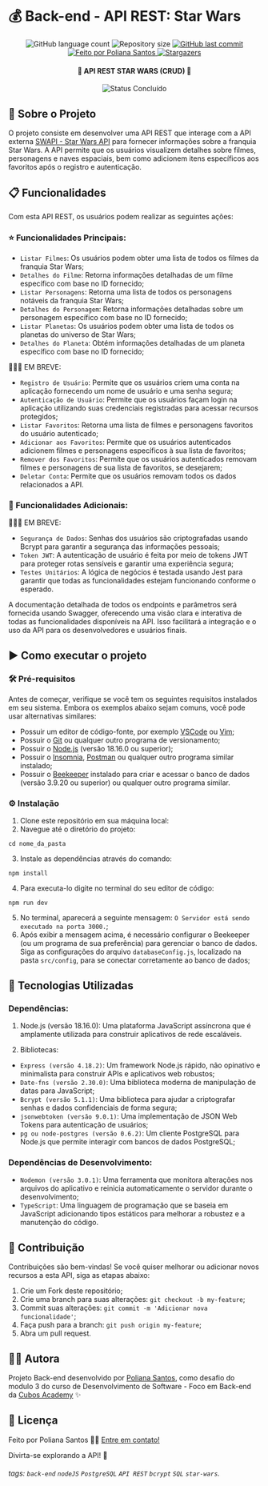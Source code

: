 # 💰 Back-end - API REST: Star Wars

<p align="center">
  <img alt="GitHub language count" src="https://img.shields.io/github/languages/count/polianams/api-star-wars?color=%2304D361">

  <img alt="Repository size" src="https://img.shields.io/github/repo-size/polianams/api-star-wars">
  
  <a href="https://github.com/polianams/api-star-wars/commits/main">
    <img alt="GitHub last commit" src="https://img.shields.io/github/last-commit/polianams/api-star-wars">
  </a>
  
   <a href="https://www.linkedin.com/in/polianams/">
    <img alt="Feito por Poliana Santos" src="https://img.shields.io/badge/feito-por%20Poliana%20Santos-D818A5">
   </a>
   
   <a href="https://github.com/polianams/api-star-wars/stargazers">
    <img alt="Stargazers" src="https://img.shields.io/github/stars/polianams/api-star-wars?style=social">
  </a>
</p>

<h4 align=center> 
	🚧 API REST STAR WARS (CRUD) 🚧
</h4>

<p align="center">
	<img alt="Status Concluído" src="https://img.shields.io/badge/STATUS-CONCLU%C3%8DDO-brightgreen">
</p>

## 📝 Sobre o Projeto

O projeto consiste em desenvolver uma API REST que interage com a API externa [SWAPI - Star Wars API](https://swapi.dev/) para fornecer informações sobre a franquia Star Wars. A API permite que os usuários visualizem detalhes sobre filmes, personagens e naves espaciais, bem como adicionem itens específicos aos favoritos após o registro e autenticação.

## 📋 Funcionalidades

Com esta API REST, os usuários podem realizar as seguintes ações:

### ⭐ Funcionalidades Principais:

- `Listar Filmes`: Os usuários podem obter uma lista de todos os filmes da franquia Star Wars;
- `Detalhes do Filme`: Retorna informações detalhadas de um filme específico com base no ID fornecido;
- `Listar Personagens`: Retorna uma lista de todos os personagens notáveis da franquia Star Wars;
- `Detalhes do Personagem`: Retorna informações detalhadas sobre um personagem específico com base no ID fornecido;
- `Listar Planetas`: Os usuários podem obter uma lista de todos os planetas do universo de Star Wars;
- `Detalhes do Planeta`: Obtém informações detalhadas de um planeta específico com base no ID fornecido;

🚨🚨🚨 EM BREVE:

- `Registro de Usuário`: Permite que os usuários criem uma conta na aplicação fornecendo um nome de usuário e uma senha segura;
- `Autenticação de Usuário`: Permite que os usuários façam login na aplicação utilizando suas credenciais registradas para acessar recursos protegidos;
- `Listar Favoritos`: Retorna uma lista de filmes e personagens favoritos do usuário autenticado;
- `Adicionar aos Favoritos`: Permite que os usuários autenticados adicionem filmes e personagens específicos à sua lista de favoritos;
- `Remover dos Favoritos`: Permite que os usuários autenticados removam filmes e personagens de sua lista de favoritos, se desejarem;
- `Deletar Conta`: Permite que os usuários removam todos os dados relacionados a API.

### 🌟 Funcionalidades Adicionais:

🚨🚨🚨 EM BREVE:

- `Segurança de Dados`: Senhas dos usuários são criptografadas usando Bcrypt para garantir a segurança das informações pessoais;
- `Token JWT`: A autenticação de usuário é feita por meio de tokens JWT para proteger rotas sensíveis e garantir uma experiência segura;
- `Testes Unitários`: A lógica de negócios é testada usando Jest para garantir que todas as funcionalidades estejam funcionando conforme o esperado.

A documentação detalhada de todos os endpoints e parâmetros será fornecida usando Swagger, oferecendo uma visão clara e interativa de todas as funcionalidades disponíveis na API. Isso facilitará a integração e o uso da API para os desenvolvedores e usuários finais.

## ▶️ Como executar o projeto

### 🛠️ Pré-requisitos

Antes de começar, verifique se você tem os seguintes requisitos instalados em seu sistema. Embora os exemplos abaixo sejam comuns, você pode usar alternativas similares:

- Possuir um editor de código-fonte, por exemplo [VSCode](https://code.visualstudio.com/download) ou [Vim](https://www.vim.org/download.php);
- Possuir o [Git](https://git-scm.com/downloads) ou qualquer outro programa de versionamento;
- Possuir o [Node.js](https://nodejs.org/en/download/current) (versão 18.16.0 ou superior);
- Possuir o [Insomnia](https://insomnia.rest/download), [Postman](https://www.postman.com/downloads/) ou qualquer outro programa similar instalado;
- Possuir o [Beekeeper](https://www.beekeeperstudio.io/) instalado para criar e acessar o banco de dados (versão 3.9.20 ou superior) ou qualquer outro programa similar.

### ⚙️ Instalação

1. Clone este repositório em sua máquina local:
2. Navegue até o diretório do projeto:

```
cd nome_da_pasta
```

3. Instale as dependências através do comando:

```
npm install
```

4. Para executa-lo digite no terminal do seu editor de código:

```
npm run dev
```

5. No terminal, aparecerá a seguinte mensagem: `O Servidor está sendo executado na porta 3000.`;
6. Após exibir a mensagem acima, é necessário configurar o Beekeeper (ou um programa de sua preferência) para gerenciar o banco de dados. Siga as configurações do arquivo `databaseConfig.js`, localizado na pasta `src/config`, para se conectar corretamente ao banco de dados;

## 🚀 Tecnologias Utilizadas

### Dependências:

1. Node.js (versão 18.16.0): Uma plataforma JavaScript assíncrona que é amplamente utilizada para construir aplicativos de rede escaláveis.

2. Bibliotecas:

- `Express (versão 4.18.2)`: Um framework Node.js rápido, não opinativo e minimalista para construir APIs e aplicativos web robustos;
- `Date-fns (versão 2.30.0)`: Uma biblioteca moderna de manipulação de datas para JavaScript;
- `Bcrypt (versão 5.1.1)`: Uma biblioteca para ajudar a criptografar senhas e dados confidenciais de forma segura;
- `jsonwebtoken (versão 9.0.1)`: Uma implementação de JSON Web Tokens para autenticação de usuários;
- `pg ou node-postgres (versão 0.6.2)`: Um cliente PostgreSQL para Node.js que permite interagir com bancos de dados PostgreSQL;

### Dependências de Desenvolvimento:

- `Nodemon (versão 3.0.1)`: Uma ferramenta que monitora alterações nos arquivos do aplicativo e reinicia automaticamente o servidor durante o desenvolvimento;
- `TypeScript`: Uma linguagem de programação que se baseia em JavaScript adicionando tipos estáticos para melhorar a robustez e a manutenção do código.

## 🤝 Contribuição

Contribuições são bem-vindas! Se você quiser melhorar ou adicionar novos recursos a esta API, siga as etapas abaixo:

1. Crie um Fork deste repositório;
2. Crie uma branch para suas alterações: `git checkout -b my-feature`;
3. Commit suas alterações: `git commit -m 'Adicionar nova funcionalidade'`;
4. Faça push para a branch: `git push origin my-feature`;
5. Abra um pull request.

## 🧙‍♂️ Autora

Projeto Back-end desenvolvido por [Poliana Santos](https://www.linkedin.com/in/polianams/), como desafio do modulo 3 do curso de Desenvolvimento de Software - Foco em Back-end da [Cubos Academy](https://cubos.academy/) ✨

## 📝 Licença

Feito por Poliana Santos 👋🏽 [Entre em contato!](https://www.linkedin.com/in/polianams/)

Divirta-se explorando a API! 🌟

###### tags: `back-end` `nodeJS` `PostgreSQL` `API REST` `bcrypt` `SQL` `star-wars`.

